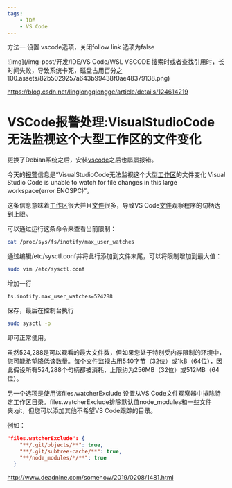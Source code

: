 ```yaml
---
tags:
    - IDE
    - VS Code
---
```


方法一
设置 vscode选项，关闭follow link 选项为false

![img](/img-post/开发/IDE/VS Code/WSL VSCODE 搜索时或者查找引用时，长时间失败，导致系统卡死，磁盘占用百分之100.assets/82b5029257a643b99438f0ae48379138.png)

https://blog.csdn.net/linglongqiongge/article/details/124614219





# VSCode报警处理:VisualStudioCode无法监视这个大型工作区的文件变化

更换了Debian系统之后，安装[vscode](javascript:;)之后也屡屡报错。

今天的[报警](javascript:;)信息是“VisualStudioCode无法监视这个大型[工作区](javascript:;)的文件变化 Visual Studio Code is unable to watch for file changes in this large workspace(error ENOSPC)”。

这条信息意味着[工作区](javascript:;)很大并且[文件](javascript:;)很多，导致VS Code[文件](javascript:;)观察程序的句柄达到上限。

可以通过运行这条命令来查看当前限制：

```bash
cat /proc/sys/fs/inotify/max_user_watches
```

通过编辑/etc/sysctl.conf并将此行添加到文件末尾，可以将限制增加到最大值：

```bash
sudo vim /etc/sysctl.conf
```

增加一行

```
fs.inotify.max_user_watches=524288
```

保存，最后在控制台执行

```bash
sudo sysctl -p
```

即可正常使用。

 

虽然524,288是可以观看的最大文件数，但如果您处于特别受内存限制的环境中，您可能希望降低该数量。每个文件监视占用540字节（32位）或1kB（64位），因此假设所有524,288个句柄都被消耗，上限约为256MB（32位）或512MB（64位）。

另一个选项是使用该files.watcherExclude 设置从VS Code文件观察器中排除特定工作区目录。files.watcherExclude排除默认值node_modules和一些文件夹.git，但您可以添加其他不希望VS Code跟踪的目录。

例如：

```json
"files.watcherExclude": {
    "**/.git/objects/**": true,
    "**/.git/subtree-cache/**": true,
    "**/node_modules/*/**": true
  }
```

 http://www.deadnine.com/somehow/2019/0208/1481.html